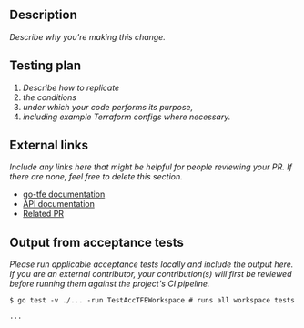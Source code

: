 ## Description

_Describe why you're making this change._

## Testing plan

1.  _Describe how to replicate_
1.  _the conditions_
1.  _under which your code performs its purpose,_
1.  _including example Terraform configs where necessary._

## External links

_Include any links here that might be helpful for people reviewing your PR. If there are none, feel free to delete this section._

- [go-tfe documentation](https://pkg.go.dev/github.com/hashicorp/go-tfe?tab=doc#xxxx)
- [API documentation](https://www.terraform.io/docs/cloud/api/xxxx.html)
- [Related PR](https://github.com/hashicorp/terraform-provider-tfe/pull/xxxx)

## Output from acceptance tests

_Please run applicable acceptance tests locally and include the output here. If you are an external
contributor, your contribution(s) will first be reviewed before running them against the project's
CI pipeline._

```
$ go test -v ./... -run TestAccTFEWorkspace # runs all workspace tests

...
```
